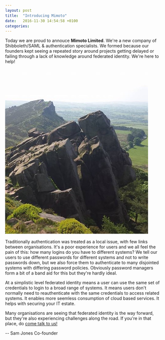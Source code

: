 ```yaml
---
layout: post
title:  "Introducing Mimoto"
date:   2016-11-30 14:54:58 +0100
categories: 
---
```


Today we are proud to annouce **Mimoto Limited**. We're a new company of Shibboleth/SAML & authentication specialists. We formed because our founders kept seeing a repeated story around projects getting delayed or failing through a lack of knowledge around federated identity. We're here to help! 

![](/assets/images/roaches.jpg)

Traditionally authentication was treated as a local issue, with few links between organisations. It's a poor experience for users and we all feel the pain of this: how many logins do you have to different systems? We tell our users to use different passwords for different systems and not to write passwords down, but we also force them to authenticate to many disjointed systems with differing password policies. Obviously password managers form a bit of a band aid for this but they're hardly ideal.

At a simplistic level federated identity means a user can use the same set of credentials to login to a broad range of systems. It means users don't normally need to reauthenticate with the same credentials to access related systems. It enables more seemless consumption of cloud based services. It helps with securing your IT estate.

Many organisations are seeing that federated identity is the way forward, but they're also experiencing challenges along the road. If you're in that place, do [come talk to us!](/contact/)

--
Sam Jones
Co-founder

